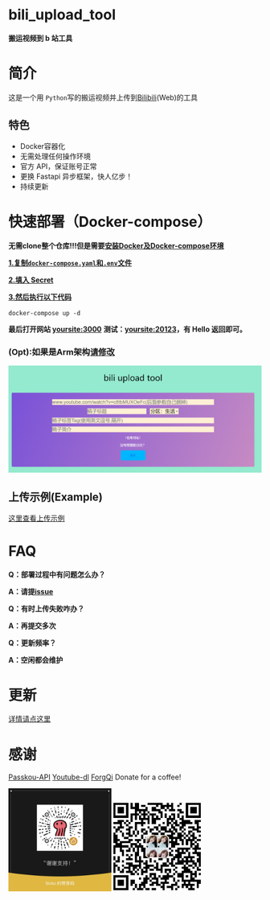 # **bili_upload_tool**

**搬运视频到 b 站工具**

# 简介

这是一个用 `Python`写的搬运视频并上传到[Bilibili](https://www.bilibili.com/)(Web)的工具

## 特色

- Docker容器化
- 无需处理任何操作环境
- 官方 API，保证账号正常
- 更换 Fastapi 异步框架，快人亿步！
- 持续更新

# 快速部署（Docker-compose）

**无需clone整个仓库!!!但是需要[安装Docker及Docker-compose环境](https://www.google.com/search?q=how+to+install+docker+and+docker+compose&newwindow=1&sxsrf=APq-WBvBNliwzgVbtNOuQqEHfDuMmjfrHg%3A1645278170257&ei=2vMQYtOrD8uf-AaM87GIAg&oq=how+to+install+docker+and+docker&gs_lcp=Cgdnd3Mtd2l6EAMYATIFCAAQywEyBQgAEMsBMgUIABDLATIFCAAQywEyBQgAEMsBMgUIABDLATIFCAAQywEyBQgAEMsBMgQIABAeOgcIIxCwAxAnOgcIABBHELADSgQIQRgASgQIRhgAUJYDWNISYPgYaAFwAXgAgAFJiAHxBZIBAjExmAEAoAEByAEKwAEB&sclient=gws-wiz)**

<u>**[1.复制`docker-compose.yaml`和`.env`文件](https://github.com/googidaddy/bili_upload_tool/tree/master/docker-compose)**</u>

**[2.填入 Secret](https://github.com/googidaddy/bili_upload_tool/blob/master/docker-compose/.env)**

<u>**3.然后执行以下代码**</u>

```
docker-compose up -d
```

**最后打开网站 <u>yoursite:3000</u>**
**测试：<u>yoursite:20123</u>，有 Hello 返回即可。**

### (Opt):如果是Arm架构[请修改](https://github.com/googidaddy/bili_upload_tool/blob/d457a2caf0674145d2ce9da2ddd5fde4ff2b382c/docker-compose/docker-compose.yaml#L9)

![example](https://raw.githubusercontent.com/googidaddy/img/master/img/20211121152312.png)

## 上传示例(Example)

[这里查看上传示例](https://github.com/googidaddy/bili_upload_tool/tree/master/example)

# FAQ

**Q：部署过程中有问题怎么办？**

**A：请提[issue](https://github.com/googidaddy/bili_upload_tool/issues/new)**

**Q：有时上传失败咋办？**

**A：再提交多次**

**Q：更新频率？**

**A：空闲都会维护**

# 更新

[详情请点这里](https://github.com/googidaddy/bili_upload_tool/tree/master/CHANGELOGS)

# 感谢

[Passkou-API](https://github.com/Passkou/bilibili-api)
[Youtube-dl](https://github.com/ytdl-org/youtube-dl)
[ForgQi](https://github.com/ForgQi)
Donate for a coffee!

<img src="https://raw.githubusercontent.com/googidaddy/img/master/wechat_pay.jpg" alt="donate by wechat" style="zoom:20%;" />

<img src="https://raw.githubusercontent.com/googidaddy/img/master/alipay.jpg" alt="alipay" style="zoom:60%;" />
